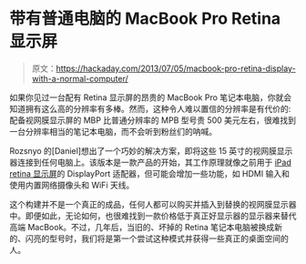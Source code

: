 # 带有普通电脑的 MacBook Pro Retina 显示屏

> 原文：<https://hackaday.com/2013/07/05/macbook-pro-retina-display-with-a-normal-computer/>

如果你见过一台配有 Retina 显示屏的昂贵的 MacBook Pro 笔记本电脑，你就会知道拥有这么高的分辨率有多棒。然而，这种令人难以置信的分辨率是有代价的:配备视网膜显示屏的 MBP 比普通分辨率的 MPB 型号贵 500 美元左右，很难找到一台分辨率相当的笔记本电脑，而不会听到粉丝们的呐喊。

Rozsnyo 的[Daniel]想出了一个巧妙的解决方案，即将这些 15 英寸的视网膜显示器连接到任何电脑上。该版本是一款产品的开始，其工作原理就像之前用于 [iPad retina 显示屏](http://hackaday.com/2013/04/22/connect-a-retina-display-to-a-regular-computer/)的 DisplayPort 适配器，但可能会增加一些功能，如 HDMI 输入和使用内置网络摄像头和 WiFi 天线。

这个构建并不是一个真正的成品，任何人都可以购买并插入到替换的视网膜显示器中。即便如此，无论如何，也很难找到一款价格低于真正好显示器的显示器来替代高端 MacBook。不过，几年后，当旧的、坏掉的 Retina 笔记本电脑被换成新的、闪亮的型号时，我们将是第一个尝试这种模式并获得一些真正的桌面空间的人。